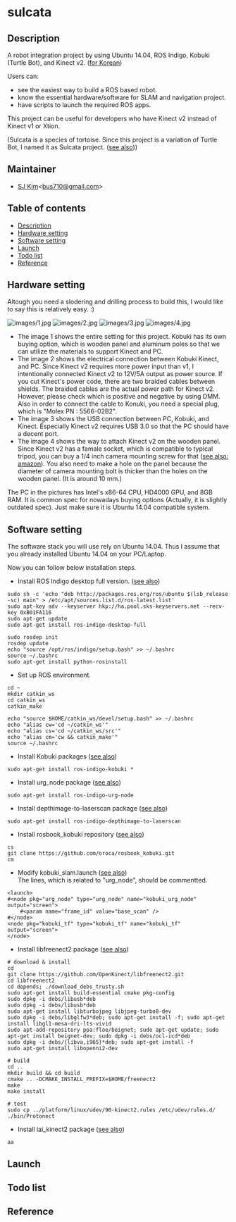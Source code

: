 # sulcata

## Description
A robot integration project by using Ubuntu 14.04, ROS Indigo, Kobuki (Turtle Bot), and Kinect v2. ([for Korean](README_kr.md))

Users can:
- see the easiest way to build a ROS based robot.
- know the essential hardware/software for SLAM and navigation project.
- have scripts to launch the required ROS apps.

This project can be useful for developers who have Kinect v2 instead of Kinect v1 or Xtion. 

(Sulcata is a species of tortoise. Since this project is a variation of Turtle Bot, I named it as Sulcata project. (<a href="https://en.wikipedia.org/wiki/African_spurred_tortoise" target="_blank">see also</a>))

## Maintainer
- [SJ Kim](http://bus710.net)<<bus710@gmail.com>>

## Table of contents
- [Description](#description)
- [Hardware setting](#hardware-setting)
- [Software setting](#software-setting)
- [Launch](#launch)
- [Todo list](#todo-list)
- [Reference](#todo)

## Hardware setting
Altough you need a slodering and drilling process to build this, I would like to say this is relatively easy. :)  

![images/1.jpg](images/1.jpg)
![images/2.jpg](images/2.jpg)
![images/3.jpg](images/3.jpg)
![images/4.jpg](images/4.jpg)    

- The image 1 shows the entire setting for this project. Kobuki has its own buying option, which is wooden panel and aluminum poles so that we can utilize the materials to support Kinect and PC.  
- The image 2 shows the electrical connection between Kobuki Kinect, and PC. Since Kinect v2 requires more power input than v1, I intentionally connected Kinect v2 to 12V/5A output as power source. If you cut Kinect's power code, there are two braided cables between shields. The braided cables are the actual power path for Kinect v2. However, please check which is positive and negative by using DMM. Also in order to connect the cable to Konuki, you need a special plug, which is "Molex PN : 5566-02B2".   
- The image 3 shows the USB connection between PC, Kobuki, and Kinect. Especially Kinect v2 requires USB 3.0 so that the PC should have a decent port.   
- The image 4 shows the way to attach Kinect v2 on the wooden panel. Since Kinect v2 has a famale socket, which is compatible to typical tripod, you can buy a 1/4 inch camera mounting screw for that ([see also: amazon](http://www.amazon.com/Smallrig%C2%AE-Screw-Adapter-Quick-Release/dp/B006GB5MDW)). You also need to make a hole on the panel because the diameter of camera mounting bolt is thicker than the holes on the wooden panel. (It is around 10 mm.)

The PC in the pictures has Intel's x86-64 CPU, HD4000 GPU, and 8GB RAM. It is common spec for nowadays buying options (Actually, it is slightly outdated spec). Just make sure it is Ubuntu 14.04 compatible system.   

## Software setting
The software stack you will use rely on Ubuntu 14.04. Thus I assume that you already installed Ubuntu 14.04 on your PC/Laptop.  

Now you can follow below installation steps.  

- Install ROS Indigo desktop full version. ([see also](http://wiki.ros.org/indigo/Installation/Ubuntu))
```
sudo sh -c 'echo "deb http://packages.ros.org/ros/ubuntu $(lsb_release -sc) main" > /etc/apt/sources.list.d/ros-latest.list'
sudo apt-key adv --keyserver hkp://ha.pool.sks-keyservers.net --recv-key 0xB01FA116
sudo apt-get update
sudo apt-get install ros-indigo-desktop-full

sudo rosdep init
rosdep update
echo "source /opt/ros/indigo/setup.bash" >> ~/.bashrc
source ~/.bashrc
sudo apt-get install python-rosinstall
```

- Set up ROS environment.
```
cd ~
mkdir catkin_ws
cd catkin_ws
catkin_make  

echo "source $HOME/catkin_ws/devel/setup.bash" >> ~/.bashrc
echo "alias cw='cd ~/catkin_ws'"
echo "alias cs='cd ~/catkin_ws/src'"
echo "alias cm='cw && catkin_make'"
source ~/.bashrc
```

- Install Kobuki packages ([see also](http://wiki.ros.org/turtlebot))
```
sudo apt-get install ros-indigo-kobuki * 
```

- Install urg_node package ([see also](http://wiki.ros.org/urg_node))
```
sudo apt-get install ros-indigo-urg-node 
```

- Install depthimage-to-laserscan package ([see also](http://wiki.ros.org/depthimage_to_laserscan))
```
sudo apt-get install ros-indigo-depthimage-to-laserscan
```

- Install rosbook_kobuki repository ([see also](https://github.com/oroca/rosbook_kobuki.git))
```
cs
git clone https://github.com/oroca/rosbook_kobuki.git
cm
```

- Modify kobuki_slam.launch ([see also](http://cafe.naver.com/openrt/11728))  
The lines, which is related to "urg_node", should be commentted.
```
<launch>
#<node pkg="urg_node" type="urg_node" name="kobuki_urg_node" output="screen">
	#<param name="frame_id" value="base_scan" />
#</node>
<node pkg="kobuki_tf" type="kobuki_tf" name="kobuki_tf" output="screen">
</node>
``` 

- Install libfreenect2 package ([see also](https://github.com/OpenKinect/libfreenect2))
```
# download & install
cd
git clone https://github.com/OpenKinect/libfreenect2.git
cd libfreenect2
cd depends; ./download_debs_trusty.sh
sudo apt-get install build-essential cmake pkg-config
sudo dpkg -i debs/libusb*deb
sudo dpkg -i debs/libusb*deb
sudo apt-get install libturbojpeg libjpeg-turbo8-dev
sudo dpkg -i debs/libglfw3*deb; sudo apt-get install -f; sudo apt-get install libgl1-mesa-dri-lts-vivid
sudo apt-add-repository ppa:floe/beignet; sudo apt-get update; sudo apt-get install beignet-dev; sudo dpkg -i debs/ocl-icd*deb
sudo dpkg -i debs/{libva,i965}*deb; sudo apt-get install -f
sudo apt-get install libopenni2-dev

# build
cd ..
mkdir build && cd build
cmake .. -DCMAKE_INSTALL_PREFIX=$HOME/freenect2
make
make install

# test
sudo cp ../platform/linux/udev/90-kinect2.rules /etc/udev/rules.d/
./bin/Protonect
```

- Install iai_kinect2 package ([see also](https://github.com/code-iai/iai_kinect2))
```
aa
```


## Launch

## Todo list

## Reference

